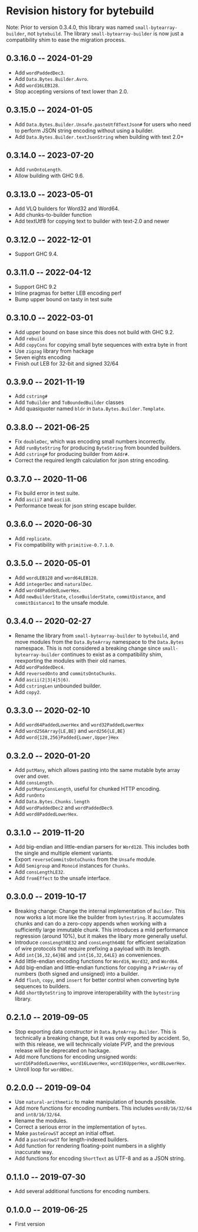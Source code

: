 # Revision history for bytebuild

Note: Prior to version 0.3.4.0, this library was named
`small-bytearray-builder`, not `bytebuild`. The library
`small-bytearray-builder` is now just a compatibility shim
to ease the migration process.

## 0.3.16.0 -- 2024-01-29

* Add `wordPaddedDec3`.
* Add `Data.Bytes.Builder.Avro`.
* Add `word16LEB128`.
* Stop accepting versions of text lower than 2.0.

## 0.3.15.0 -- 2024-01-05

* Add `Data.Bytes.Builder.Unsafe.pasteUtf8TextJson#` for users who need
  to perform JSON string encoding without using a builder.
* Add `Data.Bytes.Builder.textJsonString` when building with text 2.0+

## 0.3.14.0 -- 2023-07-20

* Add `runOntoLength`.
* Allow building with GHC 9.6.

## 0.3.13.0 -- 2023-05-01

* Add VLQ builders for Word32 and Word64.
* Add chunks-to-builder function
* Add textUtf8 for copying text to builder with text-2.0 and newer

## 0.3.12.0 -- 2022-12-01

* Support GHC 9.4.

## 0.3.11.0 -- 2022-04-12

* Support GHC 9.2
* Inline pragmas for better LEB encoding perf
* Bump upper bound on tasty in test suite

## 0.3.10.0 -- 2022-03-01

* Add upper bound on base since this does not build with GHC 9.2.
* Add `rebuild`
* Add `copyCons` for copying small byte sequences with extra byte in front
* Use `zigzag` library from hackage
* Seven eights encoding
* Finish out LEB for 32-bit and signed 32/64

## 0.3.9.0 -- 2021-11-19

* Add `cstring#`
* Add `ToBuilder` and `ToBoundedBuilder` classes
* Add quasiquoter named `bldr` in `Data.Bytes.Builder.Template`.

## 0.3.8.0 -- 2021-06-25

* Fix `doubleDec`, which was encoding small numbers incorrectly.
* Add `runByteString` for producing `ByteString` from bounded builders.
* Add `cstring#` for producing builder from `Addr#`.
* Correct the required length calculation for json string encoding.

## 0.3.7.0 -- 2020-11-06

* Fix build error in test suite.
* Add `ascii7` and `ascii8`.
* Performance tweak for json string escape builder.

## 0.3.6.0 -- 2020-06-30

* Add `replicate`.
* Fix compatibility with `primitive-0.7.1.0`.

## 0.3.5.0 -- 2020-05-01

* Add `wordLEB128` and `word64LEB128`.
* Add `integerDec` and `naturalDec`.
* Add `word48PaddedLowerHex`.
* Add `newBuilderState`, `closeBuilderState`, `commitDistance`, and
  `commitDistance1` to the unsafe module.

## 0.3.4.0 -- 2020-02-27

* Rename the library from `small-bytearray-builder` to `bytebuild`, and
  move modules from the `Data.ByteArray` namespace to the `Data.Bytes`
  namespace. This is not considered a breaking change since
  `small-bytearray-builder` continues to exist as a compatibility shim,
  reexporting the modules with their old names.
* Add `wordPaddedDec4`.
* Add `reversedOnto` and `commitsOntoChunks`.
* Add `ascii(2|3|4|5|6)`.
* Add `cstringLen` unbounded builder.
* Add `copy2`.

## 0.3.3.0 -- 2020-02-10

* Add `word64PaddedLowerHex` and `word32PaddedLowerHex`
* Add `word256Array{LE,BE}` and `word256{LE,BE}`
* Add `word{128,256}Padded{Lower,Upper}Hex`

## 0.3.2.0 -- 2020-01-20

* Add `putMany`, which allows pasting into the same mutable byte
  array over and over.
* Add `consLength`.
* Add `putManyConsLength`, useful for chunked HTTP encoding.
* Add `runOnto`
* Add `Data.Bytes.Chunks.length`
* Add `wordPaddedDec2` and `wordPaddedDec9`.
* Add `word8PaddedLowerHex`.

## 0.3.1.0 -- 2019-11-20

* Add big-endian and little-endian parsers for `Word128`. This includes
  both the single and multiple element variants.
* Export `reverseCommitsOntoChunks` from the `Unsafe` module.
* Add `Semigroup` and `Monoid` instances for `Chunks`.
* Add `consLengthLE32`.
* Add `fromEffect` to the unsafe interface.

## 0.3.0.0 -- 2019-10-17

* Breaking change: Change the internal implementation of `Builder`. This
  now works a lot more like the builder from `bytestring`. It accumulates
  chunks and can do a zero-copy appends when working with a sufficiently
  large immutable chunk. This introduces a mild performance regression
  (around 10%), but it makes the libary more generally useful.
* Introduce `consLengthBE32` and `consLength64BE` for efficient serialization
  of wire protocols that require prefixing a payload with its length.
* Add `int{16,32,64}BE` and `int{16,32,64LE}` as conveniences.
* Add little-endian encoding functions for `Word16`, `Word32`, and `Word64`.
* Add big-endian and little-endian functions for copying a
  `PrimArray` of numbers (both signed and unsigned) into a builder.
* Add `flush`, `copy`, and `insert` for better control when
  converting byte sequences to builders.
* Add `shortByteString` to improve interoperability with the
  `bytestring` library. 

## 0.2.1.0 -- 2019-09-05

* Stop exporting data constructor in `Data.ByteArray.Builder`.
  This is technically a breaking change, but it was only
  exported by accident. So, with this release, we will technically
  violate PVP, and the previous release will be deprecated on hackage.
* Add more functions for encoding unsigned words: `word16PaddedLowerHex`,
  `word16LowerHex`, `word16UpperHex`, `word8LowerHex`.
* Unroll loop for `word8Dec`.

## 0.2.0.0 -- 2019-09-04

* Use `natural-arithmetic` to make manipulation of bounds possible.
* Add more functions for encoding numbers. This includes
  `word8/16/32/64` and `int8/16/32/64`.
* Rename the modules.
* Correct a serious error in the implementation of `bytes`.
* Make `pasteGrowST` accept an initial offset.
* Add a `pasteGrowST` for length-indexed builders.
* Add function for rendering floating-point numbers in a slightly
  inaccurate way.
* Add functions for encoding `ShortText` as UTF-8 and as a JSON string.

## 0.1.1.0 -- 2019-07-30

* Add several additional functions for encoding numbers.

## 0.1.0.0 -- 2019-06-25

* First version
